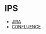 # IPS
 - [JIRA](https://tprpo-team-1.atlassian.net/jira/core/projects/IPS/board?selectedIssue=IPS-16) 
 - [CONFLUENCE](https://tprpo-team-1.atlassian.net/wiki/spaces/ID/pages/1179649) 
